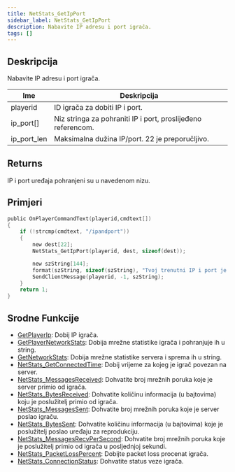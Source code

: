 ```yaml
---
title: NetStats_GetIpPort
sidebar_label: NetStats_GetIpPort
description: Nabavite IP adresu i port igrača.
tags: []
---
```


## Deskripcija

Nabavite IP adresu i port igrača.

| Ime         | Deskripcija                                                  |
| ----------- | ------------------------------------------------------------ |
| playerid    | ID igrača za dobiti IP i port.                               |
| ip_port[]   | Niz stringa za pohraniti IP i port, proslijeđeno referencom. |
| ip_port_len | Maksimalna dužina IP/port. 22 je preporučljivo.              |

## Returns

IP i port uređaja pohranjeni su u navedenom nizu.

## Primjeri

```c
public OnPlayerCommandText(playerid,cmdtext[])
{
    if (!strcmp(cmdtext, "/ipandport"))
    {
        new dest[22];
        NetStats_GetIpPort(playerid, dest, sizeof(dest));

        new szString[144];
        format(szString, sizeof(szString), "Tvoj trenutni IP i port je: %s.", dest);
        SendClientMessage(playerid, -1, szString);
    }
    return 1;
}
```

## Srodne Funkcije

- [GetPlayerIp](GetPlayerIp): Dobij IP igrača.
- [GetPlayerNetworkStats](GetPlayerNetworkStats): Dobija mrežne statistike igrača i pohranjuje ih u string.
- [GetNetworkStats](GetNetworkStats): Dobija mrežne statistike servera i sprema ih u string.
- [NetStats_GetConnectedTime](NetStats_GetConnectedTime): Dobij vrijeme za kojeg je igrač povezan na server.
- [NetStats_MessagesReceived](NetStats_MessagesReceived): Dohvatite broj mrežnih poruka koje je server primio od igrača.
- [NetStats_BytesReceived](NetStats_BytesReceived): Dohvatite količinu informacija (u bajtovima) koju je poslužitelj primio od igrača.
- [NetStats_MessagesSent](NetStats_MessagesSent): Dohvatite broj mrežnih poruka koje je server poslao igraču.
- [NetStats_BytesSent](NetStats_BytesSent): Dohvatite količinu informacija (u bajtovima) koje je poslužitelj poslao uređaju za reprodukciju.
- [NetStats_MessagesRecvPerSecond](NetStats_MessagesRecvPerSecond): Dohvatite broj mrežnih poruka koje je poslužitelj primio od igrača u posljednjoj sekundi.
- [NetStats_PacketLossPercent](NetStats_PacketLossPercent): Dobijte packet loss procenat igrača.
- [NetStats_ConnectionStatus](NetStats_ConnectionStatus): Dohvatite status veze igrača.
